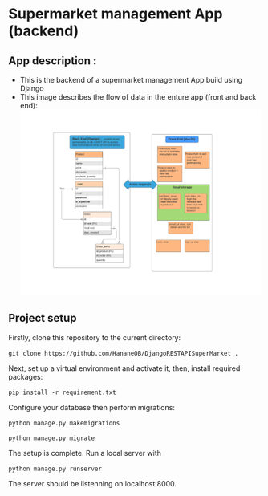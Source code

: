 # Supermarket management App (backend)
## App description :
* This is the backend of a supermarket management App build using Django 
*  This image describes the flow of data in the enture app (front and back end):  
![alt text](./data.png)
## Project setup
Firstly, clone this repository to the current directory:
```
git clone https://github.com/HananeOB/DjangoRESTAPISuperMarket .
```
Next, set up a virtual environment and activate it, then, install required packages:
````
pip install -r requirement.txt
````
Configure your database then perform migrations:
```
python manage.py makemigrations 
```
```
python manage.py migrate
```
The setup is complete. Run a local server with
```
python manage.py runserver 
```
The server should be listenning on localhost:8000.
